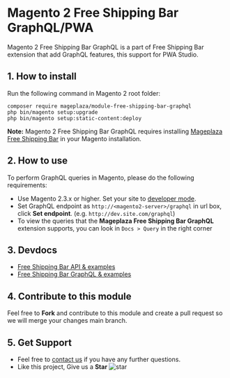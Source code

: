 # Magento 2 Free Shipping Bar GraphQL/PWA

Magento 2 Free Shipping Bar GraphQL is a part of Free Shipping Bar extension that add GraphQL features, this support for PWA Studio.
## 1. How to install

Run the following command in Magento 2 root folder:

```
composer require mageplaza/module-free-shipping-bar-graphql
php bin/magento setup:upgrade
php bin/magento setup:static-content:deploy
```

**Note:**
Magento 2 Free Shipping Bar GraphQL requires installing [Mageplaza Free Shipping Bar](https://www.mageplaza.com/magento-2-free-shipping-bar/) in your Magento installation.

## 2. How to use

To perform GraphQL queries in Magento, please do the following requirements:

- Use Magento 2.3.x or higher. Set your site to [developer mode](https://www.mageplaza.com/devdocs/enable-disable-developer-mode-magento-2.html).
- Set GraphQL endpoint as `http://<magento2-server>/graphql` in url box, click **Set endpoint**. 
(e.g. `http://dev.site.com/graphql`)
- To view the queries that the **Mageplaza Free Shipping Bar GraphQL** extension supports, you can look in `Docs > Query` in the right corner

## 3. Devdocs

- [Free Shipping Bar API & examples](https://documenter.getpostman.com/view/10589000/TVYDezUh)
- [Free Shipping Bar GraphQL & examples](https://documenter.getpostman.com/view/10589000/TVYDfKW9)


## 4. Contribute to this module

Feel free to **Fork** and contribute to this module and create a pull request so we will merge your changes main branch.

## 5. Get Support

- Feel free to [contact us](https://www.mageplaza.com/contact.html) if you have any further questions.
- Like this project, Give us a **Star** ![star](https://i.imgur.com/S8e0ctO.png)
